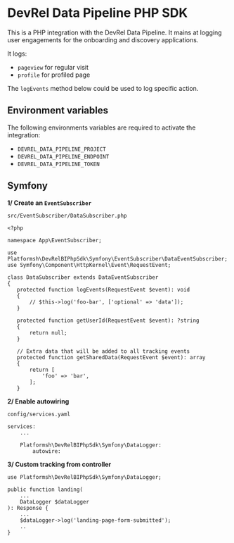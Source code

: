 # DevRel Data Pipeline PHP SDK

This is a PHP integration with the DevRel Data Pipeline. It mains at logging user engagements for the onboarding and discovery applications.

It logs:
- `pageview` for regular visit
- `profile` for profiled page

The `logEvents` method below could be used to log specific action.

## Environment variables

The following environments variables are required to activate the integration:
 - `DEVREL_DATA_PIPELINE_PROJECT`
 - `DEVREL_DATA_PIPELINE_ENDPOINT`
 - `DEVREL_DATA_PIPELINE_TOKEN`

## Symfony

**1/ Create an `EventSubscriber`**

`src/EventSubscriber/DataSubscriber.php`

 ```
<?php

namespace App\EventSubscriber;

use Platformsh\DevRelBIPhpSdk\Symfony\EventSubscriber\DataEventSubscriber;
use Symfony\Component\HttpKernel\Event\RequestEvent;

class DataSubscriber extends DataEventSubscriber
{
    protected function logEvents(RequestEvent $event): void
    {
        // $this->log('foo-bar', ['optional' => 'data']);
    }

    protected function getUserId(RequestEvent $event): ?string
    {
        return null;
    }

    // Extra data that will be added to all tracking events
    protected function getSharedData(RequestEvent $event): array
    {
        return [
            'foo' => 'bar',
        ];
    }
 ```

**2/ Enable autowiring**

`config/services.yaml`

```
services:
    ...

    Platformsh\DevRelBIPhpSdk\Symfony\DataLogger:
        autowire:
```

**3/ Custom tracking from controller**

```
use Platformsh\DevRelBIPhpSdk\Symfony\DataLogger;

public function landing(
    ...
    DataLogger $dataLogger
): Response {
    ...
    $dataLogger->log('landing-page-form-submitted');
    ..
}
```